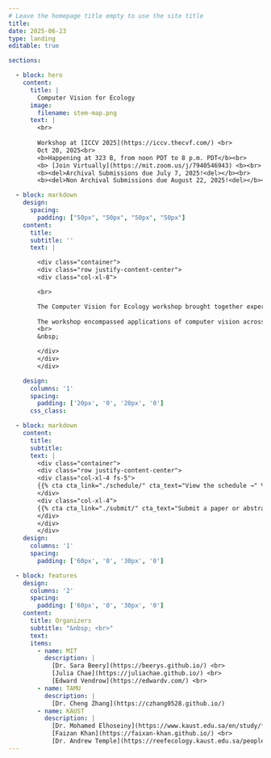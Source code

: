 ```yaml
---
# Leave the homepage title empty to use the site title
title:
date: 2025-06-23
type: landing
editable: true

sections:

  - block: hero
    content:
      title: |
        Computer Vision for Ecology
      image:
        filename: stem-map.png
      text: |
        <br>
        
        Workshop at [ICCV 2025](https://iccv.thecvf.com/) <br>
        Oct 20, 2025<br>
        <b>Happening at 323 B, from noon PDT to 8 p.m. PDT</b><br>
        <b> [Join Virtually](https://mit.zoom.us/j/7940546943) <b><br>
        <b><del>Archival Submissions due July 7, 2025!<del></b><br>
        <b><del>Non Archival Submissions due August 22, 2025!<del></b><br>

  - block: markdown
    design:
      spacing:
        padding: ["50px", "50px", "50px", "50px"]
    content:
      title:
      subtitle: ''
      text: |

        <div class="container">
        <div class="row justify-content-center">
        <div class="col-xl-8">

        <br>

        The Computer Vision for Ecology workshop brought together experts to foster discussion on the automation of ecological data collection, collation, and analysis. The goal was to establish a hub for the broader computer vision and ecology community at ECCV.
        
        The workshop encompassed applications of computer vision across a wide variety of ecological systems, spanning both terrestrial and aquatic systems, diverse geographic regions, and urban to wildland settings. The workshop also made specific efforts to encompass applications of computer vision which can be deployed across both low- and high-income nations. The topics we aim to address include, but are not limited to Remote sensing, Bioacoustics, Video and image-based monitoring, Citizen science, Long-tailed recognition, Zero-shot learning, expert AI systems, and Robust model deployment.
        <br>
        &nbsp;

        </div>
        </div>
        </div>

    design:
      columns: '1'
      spacing:
        padding: ['20px', '0', '20px', '0']
      css_class:

  - block: markdown
    content:
      title:
      subtitle:
      text: |
        <div class="container">
        <div class="row justify-content-center">
        <div class="col-xl-4 fs-5">
        {{% cta cta_link="./schedule/" cta_text="View the schedule →" %}}
        </div>
        <div class="col-xl-4">
        {{% cta cta_link="./submit/" cta_text="Submit a paper or abstract →" %}}
        </div>
        </div>
        </div>
    design:
      columns: '1'
      spacing:
        padding: ['60px', '0', '30px', '0']

  - block: features
    design:
      columns: '2'
      spacing:
        padding: ['60px', '0', '30px', '0']
    content:
      title: Organizers
      subtitle: "&nbsp; <br>"
      text:
      items:
        - name: MIT
          description: |
            [Dr. Sara Beery](https://beerys.github.io/) <br>
            [Julia Chae](https://juliachae.github.io/) <br>
            [Edward Vendrow](https://edwardv.com/) <br>
        - name: TAMU
          description: |
            [Dr. Cheng Zhang](https://czhang0528.github.io/)
        - name: KAUST
          description: |
            [Dr. Mohamed Elhoseiny](https://www.kaust.edu.sa/en/study/faculty/mohamed-elhoseiny) <br>
            [Faizan Khan](https://faixan-khan.github.io/) <br>
            [Dr. Andrew Temple](https://reefecology.kaust.edu.sa/people/details/andrew-temple) <br>
---
```


